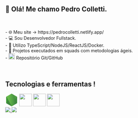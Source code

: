 ##  👋 Olá! Me chamo Pedro Colletti.  
<!-- <a href="https://www.linkedin.com/in/pedrocolletti/" target="_blank"><img src="https://img.shields.io/badge/-LinkedIn-%230077B5?style=for-the-badge&logo=linkedin&logoColor=white" target="_blank"></a>  --> 
<br>
<br>



<div> 
- 🌐 Meu site ->  https://pedrocolletti.netlify.app/ <br>
- 💻 Sou Desenvolvedor Fullstack.<br>
- 🌱 Utilizo TypeScript/NodeJS/ReactJS/Docker. <br>
- 🎯 Projetos executados em squads com metodologias ágeis. <br>
-  <img src="https://cdn.jsdelivr.net/gh/devicons/devicon/icons/github/github-original.svg" width="20" height="20"/> Repositório Git/GitHub
</div>
<br>
<br>



## Tecnologias e ferramentas !
<div>
  <img src="https://raw.githubusercontent.com/devicons/devicon/1119b9f84c0290e0f0b38982099a2bd027a48bf1/icons/nodejs/nodejs-original.svg" width="40" height="40" />
  <img src="https://cdn.jsdelivr.net/gh/devicons/devicon/icons/javascript/javascript-original.svg"  width="40" height="40"/>
  <img src="https://cdn.jsdelivr.net/gh/devicons/devicon/icons/typescript/typescript-original.svg" width="40" height="40" />
  <img src="https://cdn.jsdelivr.net/gh/devicons/devicon/icons/react/react-original-wordmark.svg"width="40" height="40" />  
</div>

<div>
<a href="https://github.com/PedroColletti">
<img height="180em" src="https://github-readme-stats.vercel.app/api/top-langs/?username=PedroColletti&hide=html,php,blade,scss,shell&layout=compact"/>
<img height="180em" src="https://github-readme-stats.vercel.app/api?username=PedroColletti&show_icons=true&theme=compact&include_all_commits=true&count_private=true"/>
</div>
<!-- https://github.com/anuraghazra/github-readme-stats -> Lib oficial -->
